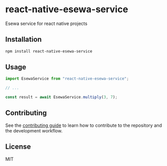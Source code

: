 # react-native-esewa-service

Esewa service for react native projects

## Installation

```sh
npm install react-native-esewa-service
```

## Usage

```js
import EsewaService from "react-native-esewa-service";

// ...

const result = await EsewaService.multiply(3, 7);
```

## Contributing

See the [contributing guide](CONTRIBUTING.md) to learn how to contribute to the repository and the development workflow.

## License

MIT

